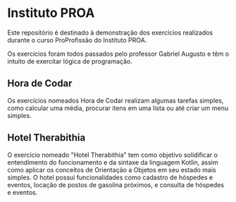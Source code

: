 # Instituto PROA

Este repositório é destinado à demonstração dos exercícios realizados durante o curso ProProfissão do Instituto PROA.

Os exercícios foram todos passados pelo professor Gabriel Augusto e têm o intuito de exercitar lógica de programação.

## Hora de Codar

Os exercícios nomeados Hora de Codar realizam algumas tarefas simples, como calcular uma média, procurar itens em uma lista ou até criar um menu simples.

## Hotel Therabithia

O exercício nomeado "Hotel Therabithia" tem como objetivo solidificar o entendimento do funcionamento e da sintaxe da linguagem Kotlin, assim como aplicar os conceitos de Orientação a Objetos em seu estado mais simples. O hotel possui funcionalidades como cadastro de hóspedes e eventos, locação de postos de gasolina próximos, e consulta de hóspedes e eventos.
